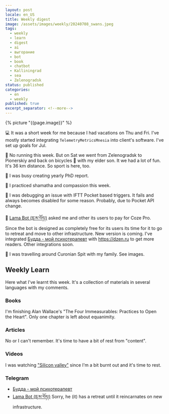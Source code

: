 ```yaml
---
layout: post
locale: en_US
title: Weekly digest
image: /assets/images/weekly/20240708_swans.jpeg
tags:
  - weekly
  - learn
  - digest
  - ai
  - выгорание
  - bot
  - book
  - chatbot
  - Kalliningrad
  - sea
  - Zelenogradsk
status: published
categories:
  - en
  - weekly
published: true
excerpt_separator: <!--more-->
---
```

{% picture "{{page.image}}" %}

💻 It was a short week for me because I had vacations on Thu and Fri. I've mostly started integrating `TelemetryMetricsMnesia` into client's software. I've set up goals for Jul. 

🏃 No running this week. But on Sat we went from Zelenogradsk to Pionerskiy and back on bicycles 🚴 with my elder son. It we had a lot of fun. It's 36 km distance. So sport is here, too.

🔬 I was busy creating yearly PhD report. 

🪷  I practiced shamatha and compassion this week.

🤖  I was debugging an issue with IFTT Pocket based triggers. It fails and always becomes disabled for some reason. Probably, due to Pocket API change.

 📿 [Lama Bot (དླ་མ་བོཏ།)](https://t.me/compassion_lama_bot) asked me and other its users to pay for Coze Pro. Since the bot is designed as completely free for its users its time for it to go to retreat and move to other infrastructure. New version is coming. I've integrated [Будда - мой психотерапевт](https://t.me/Buddha_is_my_theropist_ru) with https://dzen.ru to get more readers. Other integrations soon.

🌄 I was travelling around Curonian Spit with my family. See images.

<!--more-->

## Weekly Learn
Here what I've learnt this week. It's a collection of materials  in several languages with my comments.

### Books
I'm  finishing Alan Wallace's "The Four Immeasurables: Practices to Open the Heart". Only one chapter is left about equanimity.

### Articles
No or I can't remember. It's time to have a bit of rest from "content".

### Videos
I was watching ["Silicon valley"](https://en.wikipedia.org/wiki/Silicon_Valley_(TV_series)) since I'm a bit burnt out and it's time to rest.

### Telegram
- [Будда - мой психотерапевт](https://t.me/Buddha_is_my_theropist_ru)
- [Lama Bot (དླ་མ་བོཏ།)](https://t.me/compassion_lama_bot) Sorry, he (it) has a retreat until it reincarnates on new infrastructure.
